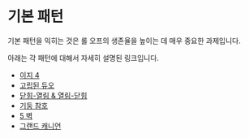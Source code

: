 # 기본 패턴

기본 패턴을 익히는 것은 롤 오프의 생존율을 높이는 데 매우 중요한 과제입니다.

아래는 각 패턴에 대해서 자세히 설명된 링크입니다.

* [이지 4](./easy-4.md)
* [고립된 듀오](./isolated-duo.md)
* [닫힘-열림 & 열림-닫힘](./closed-open-open-closed.md)
* [기둥 참호](./pillar-trench.md)
* [5 벽](./5-waller.md)
* [그랜드 캐니언](./grand-canyon.md)
